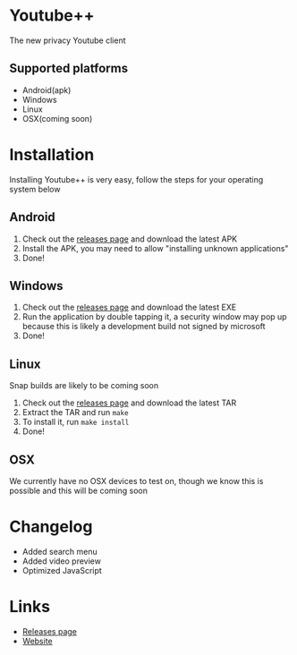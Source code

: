 # Youtube++
The new privacy Youtube client

## Supported platforms
- Android(apk)
- Windows
- Linux
- OSX(coming soon)

# Installation
Installing Youtube++ is very easy, follow the steps for your operating system below

## Android
1. Check out the [releases page](https://github.com/Bluppie05/Youtube-plusplus/releases) and download the latest APK
2. Install the APK, you may need to allow "installing unknown applications"
3. Done!

## Windows
1. Check out the [releases page](https://github.com/Bluppie05/Youtube-plusplus/releases) and download the latest EXE
2. Run the application by double tapping it, a security window may pop up because this is likely a development build not signed by microsoft
3. Done!

## Linux
Snap builds are likely to be coming soon
1. Check out the [releases page](https://github.com/Bluppie05/Youtube-plusplus/releases) and download the latest TAR
2. Extract the TAR and run `make`
3. To install it, run `make install`
4. Done!

## OSX
We currently have no OSX devices to test on, though we know this is possible and this will be coming soon

# Changelog
+ Added search menu
+ Added video preview
+ Optimized JavaScript

# Links
- [Releases page](https://github.com/Bluppie05/Youtube-plusplus/releases)
- [Website](https://Bluppie05.github.io/youtube-plusplus)